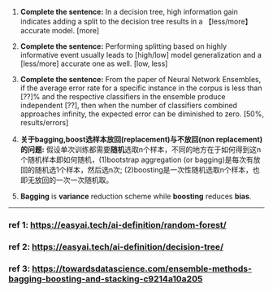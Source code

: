 1. **Complete the sentence:** In a decision tree, high information gain indicates adding a split to the decision tree results in a 【less/more】 accurate model. [more]

2. **Complete the sentence:** Performing splitting based on highly informative event usually leads to [high/low] model generalization and a [less/more] accurate one as well. [low, less]

3. **Complete the sentence:** From the paper of Neural Network Ensembles, if the average error rate for a specific instance in the corpus is less than [??]% and the respective classifiers in the ensemble produce independent [??], then when the number of classifiers combined approaches infinity, the expected error can be diminished to zero. [50%, results/errors]

4. **关于bagging,boost选样本放回(replacement)与不放回(non replacement)的问题:** 假设单次训练都需要**随机**选取n个样本，不同的地方在于如何得到这n个随机样本即如何随机，(1)bootstrap aggregation (or bagging)是每次有放回的随机选1个样本，然后选n次; (2)boosting是一次性随机选取n个样本，也即无放回的一次一次随机取。

5. **Bagging** is **variance** reduction scheme while **boosting** reduces **bias**.

---

### ref 1: https://easyai.tech/ai-definition/random-forest/
### ref 2: https://easyai.tech/ai-definition/decision-tree/
### ref 3: https://towardsdatascience.com/ensemble-methods-bagging-boosting-and-stacking-c9214a10a205
